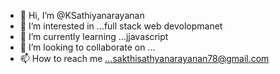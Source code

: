 - 👋 Hi, I’m @KSathiyanarayanan
- 👀 I’m interested in ...full stack web devolopmanet
- 🌱 I’m currently learning ...jjavascript
- 💞️ I’m looking to collaborate on ...
- 📫 How to reach me ...sakthisathyanarayanan78@gmail.com

<!---
KSathiyanarayanan/KSathiyanarayanan is a ✨ special ✨ repository because its `README.md` (this file) appears on your GitHub profile.
You can click the Preview link to take a look at your changes.
--->
